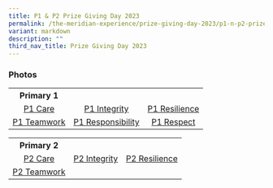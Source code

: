 ```yaml
---
title: P1 & P2 Prize Giving Day 2023
permalink: /the-meridian-experience/prize-giving-day-2023/p1-n-p2-prize-giving-day-2023/
variant: markdown
description: ""
third_nav_title: Prize Giving Day 2023
---
```

<h3>Photos</h3>

  <table style="width:100%">
	<tbody>
		<tr><th>Primary 1</th><th></th><th></th></tr>
		<tr>
        <td style="text-align:center"><a href="https://photos.google.com/share/AF1QipNpLHF7kRdRbeXaHqQJPTL_3Md0xY-Cj7RzrCVFf0lW2enwpdGeVbS6IidcjRoh5w/photo/AF1QipMhjTwSFIg64erLnxvtz0nrsVzKOQ7LtxtdYHvW?key=UmsyeEhmVmpQWGdrTW82eFlyWkl2ZktjZlpOVUtn">P1 Care</a></td>
        <td style="text-align:center"><a href="https://photos.google.com/share/AF1QipPsV4AwlHi_WwHvbnHfykEOuzDYwFF6j2nbITWT-oewhhY_F5mtXKwRRMAyezowcg/photo/AF1QipPoBWAEetHMtbkodzoTZhw50uxm4qnCTg1DY3QH?key=SVpDVmg2ZHdwVEFYRzhuRGhPQURfOHprVTN3ZzBB">P1 Integrity</a></td>
        <td style="text-align:center"><a href="https://photos.google.com/share/AF1QipPitUKUDFE5Swpu4d5O00c4HGDdBhv2hR-2hg_sSESTRT03SWiH_oSfDvrtjlFwOw/photo/AF1QipPV-hswJyMkEz9qomyQ7ZBwttK2iLaX9INTFgE5?key=MkJ2RTZrWXpJOHh6c21IRGFFZDU4TW9JVlFiUS1B">P1 Resilience</a></td>
    </tr>
    <tr>
        <td style="text-align:center"><a href="https://photos.google.com/share/AF1QipNSk694YCiKJPV1IgZGuFi9f9zen5QQeM600O10cGV-CtgT3mb7Q6C-bBXvrJ8QMw/photo/AF1QipNHHQ1W2LEcUli41yWikmk_-boziOSN-gZEsV4P?key=NVRNUHJwZTEwNEg0dDFPRmhHRll3MDNFY1RxTjVB">P1 Teamwork</a></td>
        <td style="text-align:center"><a href="https://photos.google.com/share/AF1QipP8Tpu3CCf59mcGs4_LFrrQzrgWlGYpBAb85TrPRwkxcNw6KP_KN1MpL1qA55Xoyw/photo/AF1QipP08Z6uL-0lWqzvCcWAmrvGzqPoIQiJUzxw7KSB?key=aEpyN3h2cDBDZmJkU3NRbTI4WE9nVGtrRGN3RnZB">P1 Responsibility</a></td>
        <td style="text-align:center"><a href="https://photos.google.com/share/AF1QipMvB5QmAnUXJe1zbyiaXhHwAggz9pxpxRUcbo2PxfS5zvyQIVkQ0CbbJ2E-CNTfYg/photo/AF1QipMEfogolGg_ZOnAP-9xQYcmb8kynKHwgicncXc6?key=d0tFenVUNXhPRXRnbE9mUHc0WDNTU21sR2dqaFlR">P1 Respect</a></td>
    </tr>
		</tbody></table>
		
  <table style="width:100%">
<tbody>
	<tr><th>Primary 2</th><th></th><th></th></tr>
	<tr>
        <td style="text-align:center"><a href="https://photos.google.com/share/AF1QipPt12DQw5y0C_WvqZpwagx9Nku1HhYXSp1rA8VvkuJnNHURZ7D6E8_173_tfejxug/photo/AF1QipM2xzk6U0Vc_vMQdz5uUtNW1KYIaBLBmID1LhBV?key=ekV2WkVDNVNvX2pBc3FnMk80RHhCbVlla1E5QXlR">P2 Care</a></td>
        <td style="text-align:center"><a href="https://photos.google.com/share/AF1QipNxlNaiyT2UzIp1TqkvdGwHPepJ7VMiYAvsijkY-0mP6L8MDbF8n21iL42cPv-a2A?key=TlBoamRxNE9HMlNSa3piS0taQmNVdENEeXhuVHZB">P2 Integrity</a></td>
        <td style="text-align:center"><a href="https://photos.google.com/share/AF1QipOd6mivILV2JNtoXZH6sxMQhZzRRlHQ5tWiLAJwSyuZkIMNMBMqjMAHUWsoeGIMuQ?key=NXhUV29LeUpRSTJGeTZSWl9qLS0yVG1TRlowMFdR">
P2 Resilience</a></td>
    </tr>
	<tr>
        <td style="text-align:center"><a href="https://photos.google.com/share/AF1QipNpmPwWMnVKB9Gafm-ZclKov2eAMZRc84gH4klkNoVIfZsXpIsCHWv8cBMcHy6xKg/photo/AF1QipNOKcZ7B5VeYYTVGh6r6j6ccatPkBEnC7bAJefE?key=c3gzdTA4amFEanZ3WmVaTDVINlZtTmVjWjBkdjFB">
P2 Teamwork</a></td>
        <td></td>
        <td></td>
    </tr>
		</tbody></table>